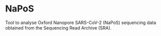 # NaPoS

Tool to analyse Oxford Nanopore SARS-CoV-2 (NaPoS) sequencing data obtained from the Sequencing Read Archive (SRA).
